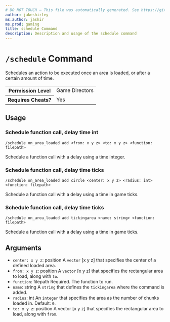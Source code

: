 ```yaml
---
# DO NOT TOUCH — This file was automatically generated. See https://github.com/mojang/minecraftapidocsgenerator to modify descriptions, examples, etc.
author: jakeshirley
ms.author: jashir
ms.prod: gaming
title: schedule Command
description: Description and usage of the schedule command
---
```

# `/schedule` Command
Schedules an action to be executed once an area is loaded, or after a certain amount of time.

<table>
  <tr>
    <th>Permission Level</th>
    <td>Game Directors</td>
  </tr>
  <tr>
    <th>Requires Cheats?</th>
    <td>Yes</td>
  </tr>
</table>

## Usage
### Schedule function call, delay time int
`/schedule on_area_loaded add <from: x y z> <to: x y z> <function: filepath>`

Schedule a function call with a delay using a time integer.

### Schedule function call, delay time ticks
`/schedule on_area_loaded add circle <center: x y z> <radius: int> <function: filepath>`

Schedule a function call with a delay using a time in game ticks.

### Schedule function call, delay time ticks
`/schedule on_area_loaded add tickingarea <name: string> <function: filepath>`

Schedule a function call with a delay using a time in game ticks.

## Arguments
- `center: x y z`: position
A `vector` [x y z] that specifies the center of a defined loaded area.
- `from: x y z`: position
A `vector` [x y z] that specifies the rectangular area to load, along with `to`.
- `function`: filepath
Required. The function to run.
- `name`: string
A `string` that defines the `tickingarea` where the command is added.
- `radius`: int
An `integer` that specifies the area as the number of chunks loaded in.
Default: `0`.
- `to: x y z`: position
A vector [x y z] that specifies the rectangular area to load, along with `from`.
